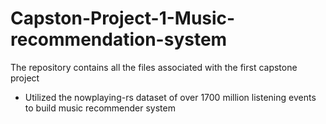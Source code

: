 # Capston-Project-1-Music-recommendation-system
The repository contains all the files associated with the first capstone project

- Utilized the nowplaying-rs dataset of over 1700 million listening events to build music recommender system
